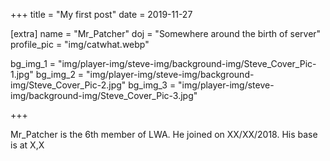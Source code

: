 +++
title = "My first post"
date = 2019-11-27

[extra]
name = "Mr_Patcher"
doj = "Somewhere around the birth of server"
profile_pic = "img/catwhat.webp"

bg_img_1 = "img/player-img/steve-img/background-img/Steve_Cover_Pic-1.jpg"
bg_img_2 = "img/player-img/steve-img/background-img/Steve_Cover_Pic-2.jpg"
bg_img_3 = "img/player-img/steve-img/background-img/Steve_Cover_Pic-3.jpg"

+++

Mr_Patcher is the 6th member of LWA. He joined on XX/XX/2018. His base is at X,X

<!-- ## Shops Owned
- Dig Shop
	- Dig jobs based on contracts
- ACME
	- Iron
	- Iron Blocks
	- Iron Bars
	- Lanterns Normal & Blue
	- Chests
	- Chains
	- Item Frames

## Farms:
- Zombie 
- Skeleton
- Creeper
- Chorus Fruit
- Tree
- Charcoal -->

